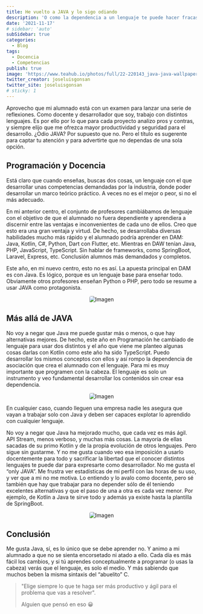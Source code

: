 ```yaml
---
title: He vuelto a JAVA y lo sigo odiando
description: 'O como la dependencia a un lenguaje te puede hacer fracasar'
date: '2021-11-17'
# sidebar: 'auto'
subSidebar: true
categories:
  - Blog
tags:
  - Docencia
  - Competencias
publish: true
image: 'https://www.teahub.io/photos/full/22-220143_java-java-wallpaper-hd.jpg'
twitter_creator: joseluisgonsan
twitter_site: joseluisgonsan
# sticky: 1
---
```

Aprovecho que mi alumnado está con un examen para lanzar una serie de reflexiones. Como docente y desarrollador que soy, trabajo con distintos lenguajes. Es por ello por lo que para cada proyecto analizo pros y contras, y siempre elijo que me ofrezca mayor productividad y seguridad para el desarrollo. ¿Odio JAVA? Por supuesto que no. Pero el título es sugerente para captar tu atención y para advertirte que no dependas de una sola opción.
<!-- more -->

## Programación y Docencia
Está claro que cuando enseñas, buscas dos cosas, un lenguaje con el que desarrollar unas competencias demandadas por la industria, donde poder desarrollar un marco teórico práctico. A veces no es el mejor o peor, si no el más adecuado.

En mi anterior centro, el conjunto de profesores cambiábamos de lenguaje con el objetivo de que el alumnado no fuera dependiente y aprendiera a discernir entre las ventajas e inconvenientes de cada uno de ellos. Creo que esto era una gran ventaja y virtud. De hecho, se desarrollaba diversas habilidades mucho más rápido y el alumnado podría aprender en DAM: Java, Kotlin, C#, Python, Dart con Flutter, etc. Mientras en DAW tenían Java, PHP, JavaScript, TypeScript. Sin hablar de frameworks, como SpringBoot, Laravel, Express, etc. Conclusión alumnos más demandados y completos.

Este año, en mi nuevo centro, esto no es así. La apuesta principal en DAM es con Java. Es lógico, porque es un lenguaje base para enseñar todo. Obviamente otros profesores enseñan Python o PHP, pero todo se resume a usar JAVA como protagonista.

<p style="text-align:center;">
<img loading="lazy" style="border-radius: 0.25rem;" 
  src="https://poster.keepcalmandposters.com/default/5884760_keep_calm_and_hate_java.png" 
  alt="Imagen">
</p>

## Más allá de JAVA 
No voy a negar que Java me puede gustar más o menos, o que hay alternativas mejores. De hecho, este año en Programación he cambiado de lenguaje para usar dos distintos y el año que viene me planteo algunas cosas darlas con Kotlin como este año ha sido TypeScript. Puedo desarrollar los mismos conceptos con ellos y así rompo la dependencia de asociación que crea el alumnado con el lenguaje. Para mi es muy importante que programen con la cabeza. El lenguaje es solo un instrumento y veo fundamental desarrollar los contenidos sin crear esa dependencia.

<p style="text-align:center;">
<img loading="lazy" style="border-radius: 0.25rem;" 
  src="https://i.redd.it/m7oposzkd3b71.jpg" 
  alt="Imagen">
</p>

En cualquier caso, cuando lleguen una empresa nadie les asegura que vayan a trabajar solo con Java y deben ser capaces explotar lo aprendido con cualquier lenguaje. 

No voy a negar que Java ha mejorado mucho, que cada vez es más ágil. API Stream, menos verboso, y muchas más cosas. La mayoría de ellas sacadas de su primo Kotlin y de la propia evolución de otros lenguajes. Pero sigue sin gustarme. Y no me gusta cuando veo esa imposición a usarlo docentemente para todo y sacrificar la libertad que el conocer distintos lenguajes te puede dar para expresarte como desarrollador. No me gusta el “only JAVA”. Me frustra ver estadísticas de mi perfil con las horas de su uso, y ver que a mi no me motiva. Lo entiendo y lo avalo como docente, pero sé también que hay que trabajar para no depender sólo de él teniendo excelentes alternativas y que el paso de una a otra es cada vez menor. Por ejemplo, de Kotlin a Java te sirve todo y además ya existe hasta la plantilla de SpringBoot.

<p style="text-align:center;">
<img loading="lazy" style="border-radius: 0.25rem;" 
  src="https://i.pinimg.com/originals/37/07/23/37072349abbbdf9aa86321eb07e1804e.png" 
  alt="Imagen">
</p>

## Conclusión
Me gusta Java, sí, es lo único que se debe aprender no. Y animo a mi alumnado a que no se sienta encorsetado ni atado a ello. Cada día es más fácil los cambios, y si tú aprendes conceptualmente a programar (o usas la cabeza) verás que el lenguaje, es solo el medio. Y más sabiendo que muchos beben la misma sintaxis del “abuelito” C.

> "Elige siempre lo que te haga ser más productivo y ágil para el problema que vas a resolver". 
> 
> Alguien que pensó en eso 😀





